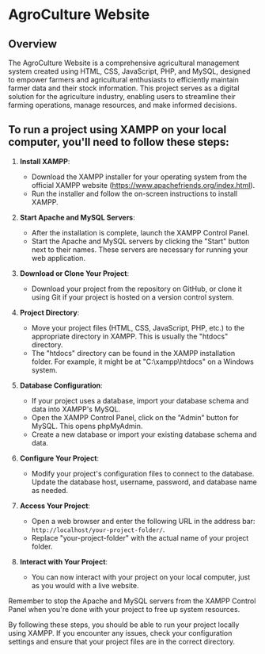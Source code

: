 # AgroCulture Website

## Overview

The AgroCulture Website is a comprehensive agricultural management system created using HTML, CSS, JavaScript, PHP, and MySQL, designed to empower farmers and agricultural enthusiasts to efficiently maintain farmer data and their stock information. This project serves as a digital solution for the agriculture industry, enabling users to streamline their farming operations, manage resources, and make informed decisions.

## To run a project using XAMPP on your local computer, you'll need to follow these steps:

1. **Install XAMPP**:
   - Download the XAMPP installer for your operating system from the official XAMPP website (https://www.apachefriends.org/index.html).
   - Run the installer and follow the on-screen instructions to install XAMPP.

2. **Start Apache and MySQL Servers**:
   - After the installation is complete, launch the XAMPP Control Panel.
   - Start the Apache and MySQL servers by clicking the "Start" button next to their names. These servers are necessary for running your web application.

3. **Download or Clone Your Project**:
   - Download your project from the repository on GitHub, or clone it using Git if your project is hosted on a version control system.

4. **Project Directory**:
   - Move your project files (HTML, CSS, JavaScript, PHP, etc.) to the appropriate directory in XAMPP. This is usually the "htdocs" directory.
   - The "htdocs" directory can be found in the XAMPP installation folder. For example, it might be at "C:\xampp\htdocs" on a Windows system.

5. **Database Configuration**:
   - If your project uses a database, import your database schema and data into XAMPP's MySQL.
   - Open the XAMPP Control Panel, click on the "Admin" button for MySQL. This opens phpMyAdmin.
   - Create a new database or import your existing database schema and data.

6. **Configure Your Project**:
   - Modify your project's configuration files to connect to the database. Update the database host, username, password, and database name as needed.

7. **Access Your Project**:
   - Open a web browser and enter the following URL in the address bar: `http://localhost/your-project-folder/`.
   - Replace "your-project-folder" with the actual name of your project folder.

8. **Interact with Your Project**:
   - You can now interact with your project on your local computer, just as you would with a live website.

Remember to stop the Apache and MySQL servers from the XAMPP Control Panel when you're done with your project to free up system resources.

By following these steps, you should be able to run your project locally using XAMPP. If you encounter any issues, check your configuration settings and ensure that your project files are in the correct directory.
